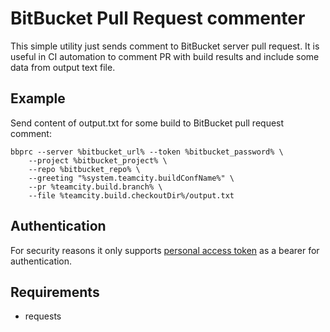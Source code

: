 # BitBucket Pull Request commenter

This simple utility just sends comment to BitBucket server pull request.
It is useful in CI automation to comment PR with build results and include
some data from output text file.

## Example
Send content of output.txt for some build to BitBucket pull request comment: 
```shell
bbprc --server %bitbucket_url% --token %bitbucket_password% \
    --project %bitbucket_project% \
    --repo %bitbucket_repo% \
    --greeting "%system.teamcity.buildConfName%" \
    --pr %teamcity.build.branch% \
    --file %teamcity.build.checkoutDir%/output.txt
```

## Authentication

For security reasons it only supports [personal access token](https://confluence.atlassian.com/bitbucketserver/personal-access-tokens-939515499.html)
as a bearer for authentication.

## Requirements

* requests
